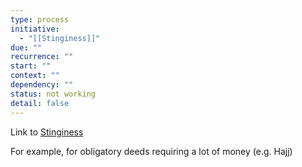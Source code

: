 ```yaml
---
type: process
initiative:
  - "[[Stinginess]]"
due: ""
recurrence: ""
start: ""
context: ""
dependency: ""
status: not working
detail: false
---
```


Link to [Stinginess](Initiatives/bad%20traits/Stinginess.md)

For example, for obligatory deeds requiring a lot of money (e.g. Hajj)
